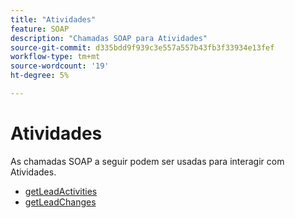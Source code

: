 ```yaml
---
title: "Atividades"
feature: SOAP
description: "Chamadas SOAP para Atividades"
source-git-commit: d335bdd9f939c3e557a557b43fb3f33934e13fef
workflow-type: tm+mt
source-wordcount: '19'
ht-degree: 5%

---
```



# Atividades

As chamadas SOAP a seguir podem ser usadas para interagir com Atividades.

- [getLeadActivities](getleadactivity.md)
- [getLeadChanges](getleadchanges.md)
